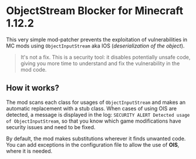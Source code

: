 # ObjectStream Blocker for Minecraft 1.12.2

This very simple mod-patcher prevents the exploitation of vulnerabilities in MC mods using `ObjectInputStream` aka IOS (_deserialization of the object_).

> It's not a fix. This is a security tool: it disables potentially unsafe code, giving you more time to understand and fix the vulnerability in the mod code.

## How it works?

The mod scans each class for usages of `ObjectInputStream` and makes an automatic replacement with a stub class. When cases of using OIS are detected, a message is displayed in the log: `SECURITY ALERT Detected usage of ObjectInputStream`, so that
you know which game modifications have security issues and need to be fixed.

By default, the mod makes substitutions wherever it finds unwanted code. You can add exceptions in the configuration file to allow the use of **OIS**, where it is needed.
